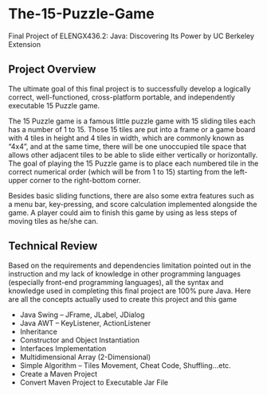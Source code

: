 # The-15-Puzzle-Game
Final Project of ELENGX436.2: Java: Discovering Its Power by UC Berkeley Extension


## Project Overview
The ultimate goal of this final project is to successfully develop a logically correct, well-functioned, cross-platform portable, and independently executable 15 Puzzle game.

The 15 Puzzle game is a famous little puzzle game with 15 sliding tiles each has a number of 1 to 15. Those 15 tiles are put into a frame or a game board with 4 tiles in height and 4 tiles in width, which are commonly known as “4x4”, and at the same time, there will be one unoccupied tile space that allows other adjacent tiles to be able to slide either vertically or horizontally. The goal of playing the 15 Puzzle game is to place each numbered tile in the correct numerical order (which will be from 1 to 15) starting from the left-upper corner to the right-bottom corner.

Besides basic sliding functions, there are also some extra features such as a menu bar, key-pressing, and score calculation implemented alongside the game. A player could aim to finish this game by using as less steps of moving tiles as he/she can.


## Technical Review
Based on the requirements and dependencies limitation pointed out in the instruction and my lack of knowledge in other programming languages (especially front-end programming languages), all the syntax and knowledge used in completing this final project are 100% pure Java. Here are all the concepts actually used to create this project and this game

- Java Swing – JFrame, JLabel, JDialog
- Java AWT – KeyListener, ActionListener
- Inheritance
- Constructor and Object Instantiation
- Interfaces Implementation
- Multidimensional Array (2-Dimensional)
- Simple Algorithm – Tiles Movement, Cheat Code, Shuffling…etc.
- Create a Maven Project
- Convert Maven Project to Executable Jar File

